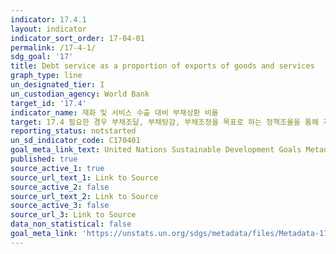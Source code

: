 ```yaml
---
indicator: 17.4.1
layout: indicator
indicator_sort_order: 17-04-01
permalink: /17-4-1/
sdg_goal: '17'
title: Debt service as a proportion of exports of goods and services
graph_type: line
un_designated_tier: I
un_custodian_agency: World Bank
target_id: '17.4'
indicator_name: 재화 및 서비스 수출 대비 부채상환 비율
target: 17.4 필요한 경우 부채조달, 부채탕감, 부채조정을 목표로 하는 정책조율을 통해 개발도상국이 장기적인 부채 상환능력을 갖출수있도록 지원; 고채무국의 채무부담을 완화하기 위해 외채문제에 대응
reporting_status: notstarted
un_sd_indicator_code: C170401
goal_meta_link_text: United Nations Sustainable Development Goals Metadata (pdf 468kB)
published: true
source_active_1: true
source_url_text_1: Link to Source
source_active_2: false
source_url_text_2: Link to Source
source_active_3: false
source_url_3: Link to Source
data_non_statistical: false
goal_meta_link: 'https://unstats.un.org/sdgs/metadata/files/Metadata-17-04-01.pdf'
---
```

